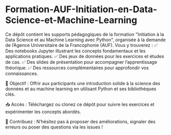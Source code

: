 # Formation-AUF-Initiation-en-Data-Science-et-Machine-Learning
Ce dépôt contient les supports pédagogiques de la formation "Initiation à la Data Science et au Machine Learning avec Python", organisée à la demande de l’Agence Universitaire de la Francophonie (AUF).
Vous y trouverez :
✅ Des notebooks Jupyter illustrant les concepts fondamentaux et les applications pratiques.
✅ Des jeux de données pour les exercices et études de cas.
✅ Des slides de présentation pour accompagner l’apprentissage théorique.
✅ Des ressources complémentaires pour approfondir vos connaissances.

📌 Objectif : Offrir aux participants une introduction solide à la science des données et au machine learning en utilisant Python et ses bibliothèques clés.

📥 Accès : Téléchargez ou clonez ce dépôt pour suivre les exercices et expérimenter les concepts abordés.

📢 Contribuez : N’hésitez pas à proposer des améliorations, signaler des erreurs ou poser des questions via les issues !

